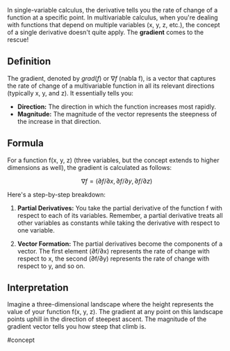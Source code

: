 In single-variable calculus, the derivative tells you the rate of change of a function at a specific point. In multivariable calculus, when you're dealing with functions that depend on multiple variables (x, y, z, etc.), the concept of a single derivative doesn't quite apply. The **gradient** comes to the rescue!

## Definition

The gradient, denoted by $grad(f)$ or $∇f$ (nabla f), is a vector that captures the rate of change of a multivariable function in all its relevant directions (typically x, y, and z). It essentially tells you:

- **Direction:** The direction in which the function increases most rapidly.
- **Magnitude:** The magnitude of the vector represents the steepness of the increase in that direction.

## Formula

For a function f(x, y, z) (three variables, but the concept extends to higher dimensions as well), the gradient is calculated as follows:

$$
∇f = (∂f/∂x, ∂f/∂y, ∂f/∂z)
$$

Here's a step-by-step breakdown:

1. **Partial Derivatives:** You take the partial derivative of the function f with respect to each of its variables. Remember, a partial derivative treats all other variables as constants while taking the derivative with respect to one variable.

2. **Vector Formation:** The partial derivatives become the components of a vector. The first element (∂f/∂x) represents the rate of change with respect to x, the second (∂f/∂y) represents the rate of change with respect to y, and so on.

## Interpretation

Imagine a three-dimensional landscape where the height represents the value of your function f(x, y, z). The gradient at any point on this landscape points uphill in the direction of steepest ascent. The magnitude of the gradient vector tells you how steep that climb is.

#concept